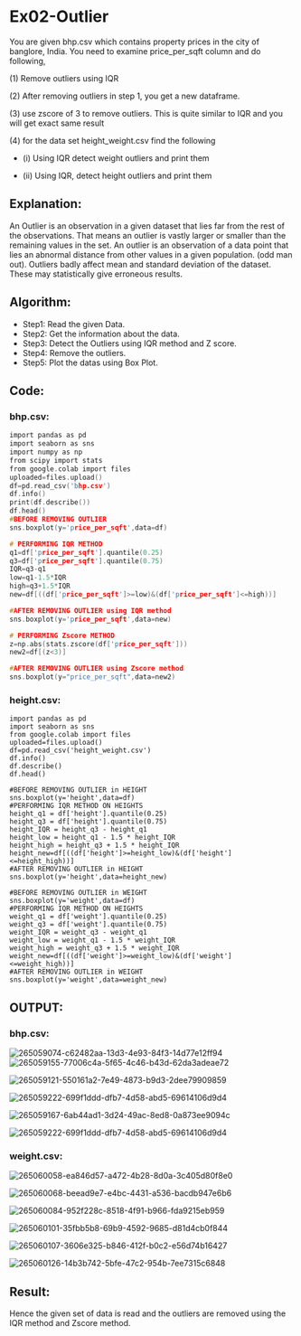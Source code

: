 # Ex02-Outlier
You are given bhp.csv which contains property prices in the city of banglore, India. You need to examine price_per_sqft column and do following,

(1) Remove outliers using IQR

(2) After removing outliers in step 1, you get a new dataframe.  

(3) use zscore of 3 to remove outliers. This is quite similar to IQR and you will get exact same result

(4) for the data set height_weight.csv find the following

  -  (i) Using IQR detect weight outliers and print them

  -  (ii) Using IQR, detect height outliers and print them

## Explanation:
An Outlier is an observation in a given dataset that lies far from the rest of the observations. That means an outlier is vastly larger or smaller than the remaining values in the set. An outlier is an observation of a data point that lies an abnormal distance from other values in a given population. (odd man out). Outliers badly affect mean and standard deviation of the dataset. These may statistically give erroneous results.

## Algorithm:
  - Step1: Read the given Data.
  - Step2: Get the information about the data.
  - Step3: Detect the Outliers using IQR method and Z score.
  - Step4: Remove the outliers.
  - Step5: Plot the datas using Box Plot.

## Code:

### bhp.csv:
```c
import pandas as pd
import seaborn as sns
import numpy as np
from scipy import stats
from google.colab import files
uploaded=files.upload()
df=pd.read_csv('bhp.csv')
df.info()
print(df.describe())
df.head()
#BEFORE REMOVING OUTLIER
sns.boxplot(y='price_per_sqft',data=df)

# PERFORMING IQR METHOD
q1=df['price_per_sqft'].quantile(0.25)
q3=df['price_per_sqft'].quantile(0.75)
IQR=q3-q1
low=q1-1.5*IQR
high=q3+1.5*IQR
new=df[((df['price_per_sqft']>=low)&(df['price_per_sqft']<=high))]

#AFTER REMOVING OUTLIER using IQR method
sns.boxplot(y='price_per_sqft',data=new)

# PERFORMING Zscore METHOD
z=np.abs(stats.zscore(df['price_per_sqft']))
new2=df[(z<3)]

#AFTER REMOVING OUTLIER using Zscore method
sns.boxplot(y="price_per_sqft",data=new2)
```

### height.csv:
```
import pandas as pd
import seaborn as sns
from google.colab import files
uploaded=files.upload()
df=pd.read_csv('height_weight.csv')
df.info()
df.describe()
df.head()

#BEFORE REMOVING OUTLIER in HEIGHT
sns.boxplot(y='height',data=df)
#PERFORMING IQR METHOD ON HEIGHTS
height_q1 = df['height'].quantile(0.25)
height_q3 = df['height'].quantile(0.75)
height_IQR = height_q3 - height_q1
height_low = height_q1 - 1.5 * height_IQR
height_high = height_q3 + 1.5 * height_IQR
height_new=df[((df['height']>=height_low)&(df['height']<=height_high))]
#AFTER REMOVING OUTLIER in HEIGHT
sns.boxplot(y='height',data=height_new)

#BEFORE REMOVING OUTLIER in WEIGHT
sns.boxplot(y='weight',data=df)
#PERFORMING IQR METHOD ON HEIGHTS
weight_q1 = df['weight'].quantile(0.25)
weight_q3 = df['weight'].quantile(0.75)
weight_IQR = weight_q3 - weight_q1
weight_low = weight_q1 - 1.5 * weight_IQR
weight_high = weight_q3 + 1.5 * weight_IQR
weight_new=df[((df['weight']>=weight_low)&(df['weight']<=weight_high))]
#AFTER REMOVING OUTLIER in WEIGHT
sns.boxplot(y='weight',data=weight_new)
```

## OUTPUT:

### bhp.csv:
![265059074-c62482aa-13d3-4e93-84f3-14d77e12ff94](https://github.com/Janarthanan2/Datascience---Ex-02/assets/119393515/585873b7-db35-4292-85a5-f07438a9ba22) ![265059155-77006c4a-5f65-4c46-b43d-62da3adeae72](https://github.com/Janarthanan2/Datascience---Ex-02/assets/119393515/2dc8e259-103a-4505-badb-60a8c12bea30)



![265059121-550161a2-7e49-4873-b9d3-2dee79909859](https://github.com/Janarthanan2/Datascience---Ex-02/assets/119393515/10a13109-52df-4994-81cd-5578693c5815)

![265059222-699f1ddd-dfb7-4d58-abd5-69614106d9d4](https://github.com/Janarthanan2/Datascience---Ex-02/assets/119393515/a7d5a2e3-cf7a-43ce-b410-1b6ca63bd3ea)

![265059167-6ab44ad1-3d24-49ac-8ed8-0a873ee9094c](https://github.com/Janarthanan2/Datascience---Ex-02/assets/119393515/07dc71b4-b403-4474-9868-acdf1605e79f)

![265059222-699f1ddd-dfb7-4d58-abd5-69614106d9d4](https://github.com/Janarthanan2/Datascience---Ex-02/assets/119393515/ce860c5c-aae1-4485-9805-f9df899b5a5d)

### weight.csv:

![265060058-ea846d57-a472-4b28-8d0a-3c405d80f8e0](https://github.com/Janarthanan2/Datascience---Ex-02/assets/119393515/4ddd9143-6bf7-4317-95cc-170bdce40c70)

![265060068-beead9e7-e4bc-4431-a536-bacdb947e6b6](https://github.com/Janarthanan2/Datascience---Ex-02/assets/119393515/b145fbd0-ac54-4a88-a8be-c0aa9a14ca6b)

![265060084-952f228c-8518-4f91-b966-fda9215eb959](https://github.com/Janarthanan2/Datascience---Ex-02/assets/119393515/693dc956-3fe6-4bf7-8b6b-27fa78b01694)

![265060101-35fbb5b8-69b9-4592-9685-d81d4cb0f844](https://github.com/Janarthanan2/Datascience---Ex-02/assets/119393515/39063522-4c11-424c-be51-f07a380abdfb)

![265060107-3606e325-b846-412f-b0c2-e56d74b16427](https://github.com/Janarthanan2/Datascience---Ex-02/assets/119393515/7ea733c7-c2a8-4f9c-9187-f76483e09303)

![265060126-14b3b742-5bfe-47c2-954b-7ee7315c6848](https://github.com/Janarthanan2/Datascience---Ex-02/assets/119393515/1d3c099a-339e-492a-b9cb-09e5851809f3)

## Result:
Hence the given set of data is read and the outliers are removed using the IQR method and Zscore method.





